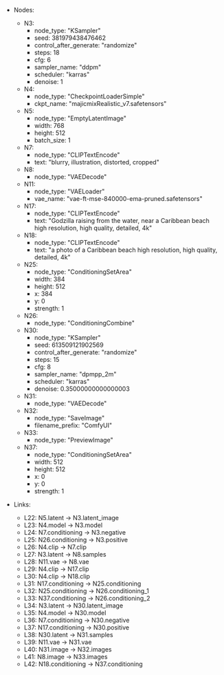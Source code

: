 - Nodes:
    - N3:
        - node_type: "KSampler"
        - seed: 381979438476462
        - control_after_generate: "randomize"
        - steps: 18
        - cfg: 6
        - sampler_name: "ddpm"
        - scheduler: "karras"
        - denoise: 1
    - N4:
        - node_type: "CheckpointLoaderSimple"
        - ckpt_name: "majicmixRealistic_v7.safetensors"
    - N5:
        - node_type: "EmptyLatentImage"
        - width: 768
        - height: 512
        - batch_size: 1
    - N7:
        - node_type: "CLIPTextEncode"
        - text: "blurry, illustration, distorted, cropped"
    - N8:
        - node_type: "VAEDecode"
    - N11:
        - node_type: "VAELoader"
        - vae_name: "vae-ft-mse-840000-ema-pruned.safetensors"
    - N17:
        - node_type: "CLIPTextEncode"
        - text: "Godzilla raising from the water, near a Caribbean beach  high resolution, high quality, detailed, 4k"
    - N18:
        - node_type: "CLIPTextEncode"
        - text: "a photo of a Caribbean beach  high resolution, high quality, detailed, 4k"
    - N25:
        - node_type: "ConditioningSetArea"
        - width: 384
        - height: 512
        - x: 384
        - y: 0
        - strength: 1
    - N26:
        - node_type: "ConditioningCombine"
    - N30:
        - node_type: "KSampler"
        - seed: 613509121902569
        - control_after_generate: "randomize"
        - steps: 15
        - cfg: 8
        - sampler_name: "dpmpp_2m"
        - scheduler: "karras"
        - denoise: 0.35000000000000003
    - N31:
        - node_type: "VAEDecode"
    - N32:
        - node_type: "SaveImage"
        - filename_prefix: "ComfyUI"
    - N33:
        - node_type: "PreviewImage"
    - N37:
        - node_type: "ConditioningSetArea"
        - width: 512
        - height: 512
        - x: 0
        - y: 0
        - strength: 1

- Links:
    - L22: N5.latent -> N3.latent_image
    - L23: N4.model -> N3.model
    - L24: N7.conditioning -> N3.negative
    - L25: N26.conditioning -> N3.positive
    - L26: N4.clip -> N7.clip
    - L27: N3.latent -> N8.samples
    - L28: N11.vae -> N8.vae
    - L29: N4.clip -> N17.clip
    - L30: N4.clip -> N18.clip
    - L31: N17.conditioning -> N25.conditioning
    - L32: N25.conditioning -> N26.conditioning_1
    - L33: N37.conditioning -> N26.conditioning_2
    - L34: N3.latent -> N30.latent_image
    - L35: N4.model -> N30.model
    - L36: N7.conditioning -> N30.negative
    - L37: N17.conditioning -> N30.positive
    - L38: N30.latent -> N31.samples
    - L39: N11.vae -> N31.vae
    - L40: N31.image -> N32.images
    - L41: N8.image -> N33.images
    - L42: N18.conditioning -> N37.conditioning
